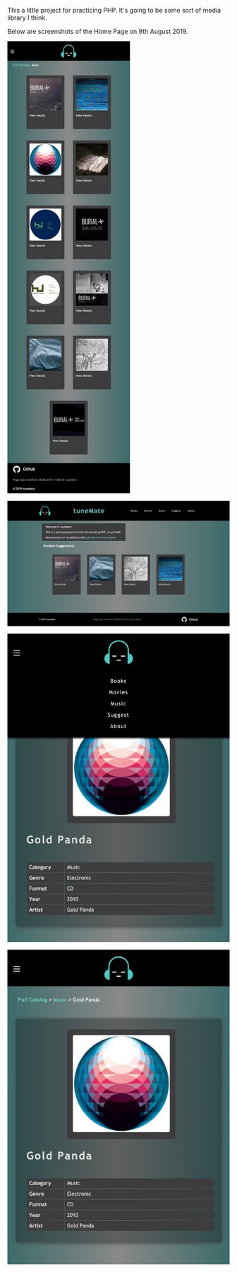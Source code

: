 This a little project for practicing PHP. It's going to be some sort of media library I think.


Below are screenshots of the Home Page on 9th August 2019.

![Screenshot on 7th August 2019](/img/screencapture-catalog.png?raw=true "Media Library Screenshot")

![Screenshot on 7th August 2019](/img/screencapture-home.png?raw=true "Media Library Screenshot")

![Screenshot on 7th August 2019](/img/screencapture-nav.png?raw=true "Media Library Screenshot")

![Screenshot on 7th August 2019](/img/screencapture-details.png?raw=true "Media Library Screenshot")